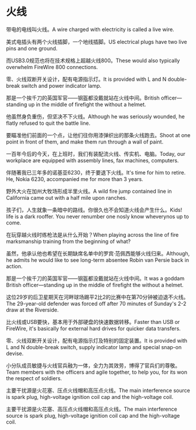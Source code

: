 # 火线

<p><span class="chinese">带电的电线叫火线。</span><span class="english">A wire charged with electricity is called a live wire.</span></p>

<p><span class="chinese">美式电插头有两个火线插脚，一个地线插脚。</span><span class="english">US electrical plugs have two live pins and one ground.</span></p>

<p><span class="chinese">而USB3.0规范也将在技术规格上超越火线800。</span><span class="english">These would also typically overwhelm FireWire 800 connections.</span></p>

<p><span class="chinese">零、火线双断开关设计，配有电源指示灯。</span><span class="english">It is provided with L and N double-break switch and power indicator lamp.</span></p>

<p><span class="chinese">那是一个挨千刀的英国军官——钢盔都没戴就站在火线中间。</span><span class="english">British officer—standing up in the middle of firefight the without a helmet.</span></p>

<p><span class="chinese">他虽然身负重伤，但坚决不下火线。</span><span class="english">Although he was seriously wounded, he flatly refused to quit the battle line.</span></p>

<p><span class="chinese">要瞄准他们前面的一个点，让他们往你用漆弹织出的那条火线跑去。</span><span class="english">Shoot at one point in front of them, and make them run through a wall of paint.</span></p>

<p><span class="chinese">一百年今后的今天，在上班时，我们有装配流火线、传实机、电脑。</span><span class="english">Today, our workplace are equipped with assembly lines, fax machines, computers.</span></p>

<p><span class="chinese">伴随著我已三年多的诺基亚6230，终于要退下火线。</span><span class="english">It's time for him to retire. He, Nokia 6230, accompanied me for more than 3 years.</span></p>

<p><span class="chinese">野外大火在加州大牧场形成半里火线。</span><span class="english">A wild fire jump contained line in California came out with a half mile upon ranches.</span></p>

<p><span class="chinese">孩子们，人生就象一条暗中的路线。你很久也不会知道火线会产生什么。</span><span class="english">Kids! life is a dark rooffer. You never renumber one nosly know wheverynos up to come.</span></p>

<p><span class="chinese">在玩穿越火线时练枪法是从什么开始？</span><span class="english">When playing across the line of fire marksmanship training from the beginning of what?</span></p>

<p><span class="chinese">虽然，他承认他也希望在长期缺席名单中的罗宾·范佩西能够火线归来。</span><span class="english">Although, he admits he would like to see long-term absentee Robin van Persie back in action.</span></p>

<p><span class="chinese">那是一个挨千刀的英国军官——钢盔都没戴就站在火线中间。</span><span class="english">It was a goddam British officer—standing up in the middle of firefight the without a helmet.</span></p>

<p><span class="chinese">这位29岁的后卫星期天在河畔球场踢平2比2的比赛中在第70分钟被迫退不火线。</span><span class="english">The 29-year-old defender was forced off after 70 minutes of Sunday's 2-2 draw at the Riverside.</span></p>

<p><span class="chinese">比火线或USB要快，基本用于外部硬盘的快速数据转移。</span><span class="english">Faster than USB or FireWire, it's basically for external hard drives for quicker data transfers.</span></p>

<p><span class="chinese">零、火线双断开关设计，配有电源指示灯及特别的固定装置。</span><span class="english">It is provided with L and N double-break switch, supply indicator lamp and special snap-on devise.</span></p>

<p><span class="chinese">小分队成员敏捷与火线官兵融为一体，全力为其效劳，博得了官兵们的尊敬。</span><span class="english">Team members with the officers and agile together, to help you, for its won the respect of soldiers.</span></p>

<p><span class="chinese">主要干扰源是火花塞、压点火线帽和高压点火线。</span><span class="english">The main interference source is spark plug, high-voltage ignition coil cap and the high-voltage coil.</span></p>

<p><span class="chinese">主要干扰源是火花塞、高压点火线帽和高压点火线。</span><span class="english">The main interference source is spark plug, high-voltage ignition coil cap and the high-voltage coil.</span></p>

